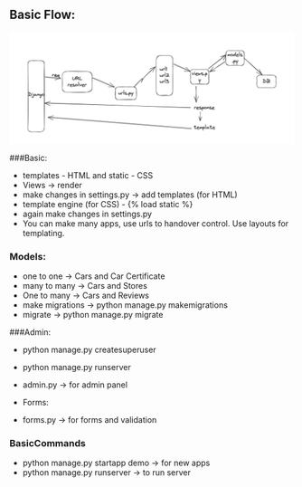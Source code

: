 ## Basic Flow:

![alt text](image-1.png)


###Basic:
* templates - HTML and static - CSS
* Views -> render
* make changes in settings.py -> add templates (for HTML)
* template engine (for CSS) - {% load static %}
* again make changes in settings.py
* You can make many apps, use urls to handover control. Use layouts for templating.

### Models:
* one to one -> Cars and Car Certificate
* many to many -> Cars and Stores
* One to many -> Cars and Reviews
* make migrations -> python manage.py makemigrations
* migrate -> python manage.py migrate

###Admin:
* python manage.py createsuperuser
* python manage.py runserver    
* admin.py -> for admin panel

* Forms:
* forms.py -> for forms and validation  


### BasicCommands
* python manage.py startapp demo -> for new apps
* python manage.py runserver -> to run server





